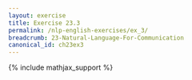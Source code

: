 ```yaml
---
layout: exercise
title: Exercise 23.3
permalink: /nlp-english-exercises/ex_3/
breadcrumb: 23-Natural-Language-For-Communication
canonical_id: ch23ex3
---
```


{% include mathjax_support %}
